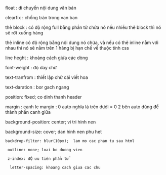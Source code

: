 float : di chuyển nội dung văn bản 

clearfix : chống tràn trong van ban

thẻ block : có độ rộng full bằng phần tử chứa nó
nếu nhiều thẻ block thì nó sẽ rớt xuống hàng

thẻ inline có độ rộng bằng nội dung nó chứa,
và nếu có thẻ inline nằm với nhau thì nó sẽ nằm trên 1 hàng
bị hạn chế về thuộc tính css

line heght : khoảng cách giứa các dòng

font-weight : độ day chữ

text-tranfrom : thiết lập chữ cái viết hoa

text-daration : bor gach ngang
 
 position: fixed; co dinh thanh header

 margin : canh le 
 margin : 0 auto nghĩa là trên dưới = 0 2 bên auto dùng để thành phần canh giữa

  background-position: center; vi tri hinh nen

  background-size: cover; dan hinh nen phu het

    backdrop-filter: blur(10px);  lam mo cac phan tu sau html

     outline: none; loai bo duong vien
     
     z-index: đỘ ưu tiên phần tử 

      letter-spacing: khoang cach giua cac chu
      
